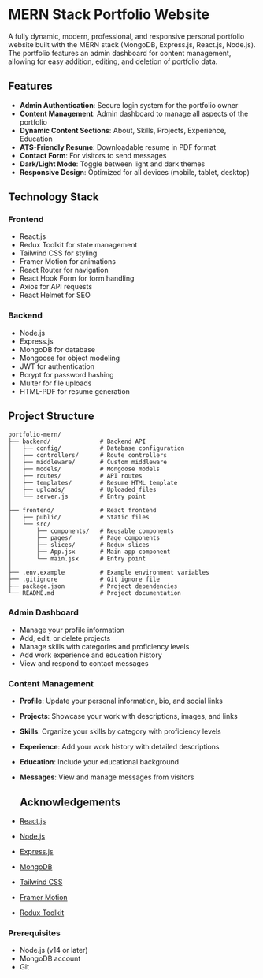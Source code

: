 # MERN Stack Portfolio Website

A fully dynamic, modern, professional, and responsive personal portfolio website built with the MERN stack (MongoDB, Express.js, React.js, Node.js). The portfolio features an admin dashboard for content management, allowing for easy addition, editing, and deletion of portfolio data.

## Features

- **Admin Authentication**: Secure login system for the portfolio owner
- **Content Management**: Admin dashboard to manage all aspects of the portfolio
- **Dynamic Content Sections**: About, Skills, Projects, Experience, Education
- **ATS-Friendly Resume**: Downloadable resume in PDF format
- **Contact Form**: For visitors to send messages
- **Dark/Light Mode**: Toggle between light and dark themes
- **Responsive Design**: Optimized for all devices (mobile, tablet, desktop)

## Technology Stack

### Frontend
- React.js
- Redux Toolkit for state management
- Tailwind CSS for styling
- Framer Motion for animations
- React Router for navigation
- React Hook Form for form handling
- Axios for API requests
- React Helmet for SEO

### Backend
- Node.js
- Express.js
- MongoDB for database
- Mongoose for object modeling
- JWT for authentication
- Bcrypt for password hashing
- Multer for file uploads
- HTML-PDF for resume generation

## Project Structure

```
portfolio-mern/
├── backend/              # Backend API
│   ├── config/           # Database configuration
│   ├── controllers/      # Route controllers
│   ├── middleware/       # Custom middleware
│   ├── models/           # Mongoose models
│   ├── routes/           # API routes
│   ├── templates/        # Resume HTML template
│   ├── uploads/          # Uploaded files
│   └── server.js         # Entry point
│
├── frontend/             # React frontend
│   ├── public/           # Static files
│   └── src/
│       ├── components/   # Reusable components
│       ├── pages/        # Page components
│       ├── slices/       # Redux slices
│       ├── App.jsx       # Main app component
│       └── main.jsx      # Entry point
│
├── .env.example          # Example environment variables
├── .gitignore            # Git ignore file
├── package.json          # Project dependencies
└── README.md             # Project documentation
```
### Admin Dashboard
- Manage your profile information
- Add, edit, or delete projects
- Manage skills with categories and proficiency levels
- Add work experience and education history
- View and respond to contact messages

### Content Management
- **Profile**: Update your personal information, bio, and social links
- **Projects**: Showcase your work with descriptions, images, and links
- **Skills**: Organize your skills by category with proficiency levels
- **Experience**: Add your work history with detailed descriptions
- **Education**: Include your educational background
- **Messages**: View and manage messages from visitors

  ## Acknowledgements

- [React.js](https://reactjs.org/)
- [Node.js](https://nodejs.org/)
- [Express.js](https://expressjs.com/)
- [MongoDB](https://www.mongodb.com/)
- [Tailwind CSS](https://tailwindcss.com/)
- [Framer Motion](https://www.framer.com/motion/)
- [Redux Toolkit](https://redux-toolkit.js.org/)

### Prerequisites
- Node.js (v14 or later)
- MongoDB account
- Git
